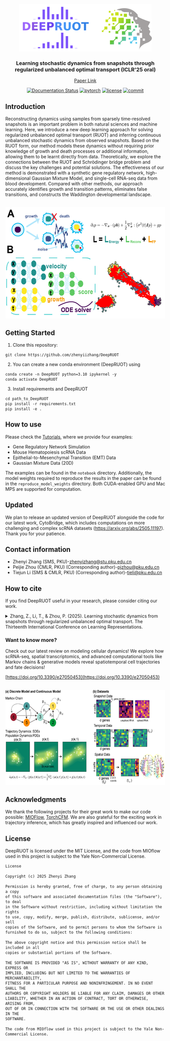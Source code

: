
<!-- PROJECT LOGO -->
<br />
<div align="center">
  <a href="https://github.com/zhenyiizhang/DeepRUOT/">
    <img src="figures/logo.png" alt="Logo" height="150">
  </a>


<h3 align="center">Learning stochastic dynamics from snapshots through regularized unbalanced optimal transport (ICLR'25 oral)</h3>

[Paper Link](https://openreview.net/forum?id=gQlxd3Mtru)

[![Documentation Status](https://readthedocs.org/projects/deepruot/badge/?version=latest)](https://deepruot.readthedocs.io/en/latest/?badge=latest)
[![pytorch](https://img.shields.io/badge/PyTorch_2.0+-ee4c2c?logo=pytorch&logoColor=white)](https://pytorch.org/get-started/locally/)
[![license](https://img.shields.io/badge/License-License-green.svg?labelColor=gray)](https://github.com/zhenyiizhang/DeepRUOT/blob/main/LICENSE)
[![commit](https://img.shields.io/github/last-commit/zhenyiizhang/DeepRUOT?color=blue)](https://github.com/zhenyiizhang/DeepRUOT/)

</div>

## Introduction
Reconstructing dynamics using samples from sparsely time-resolved snapshots is an important problem in both natural sciences and machine learning. Here, we introduce a new deep learning approach for solving regularized unbalanced optimal transport (RUOT) and inferring continuous unbalanced stochastic dynamics from observed snapshots. Based on the RUOT form, our method models these dynamics without requiring prior knowledge of growth and death processes or additional information, allowing them to be learnt directly from data. Theoretically, we explore the connections between the RUOT and Schrödinger bridge problem and discuss the key challenges and potential solutions. The effectiveness of our method is demonstrated with a synthetic gene regulatory network, high-dimensional Gaussian Mixture Model, and single-cell RNA-seq data from blood development. Compared with other methods, our approach accurately identifies growth and transition patterns, eliminates false transitions, and constructs the Waddington developmental landscape.

<br />
<div align="left">
  <a href="https://github.com/zhenyiizhang/DeepRUOT/">
    <img src="figures/overview.png" alt="Logo" height="350">
  </a>

</div>

## Getting Started

1. Clone this repository:

```vim
git clone https://github.com/zhenyiizhang/DeepRUOT
```

2. You can create a new conda environment (DeepRUOT) using

```vim
conda create -n DeepRUOT python=3.10 ipykernel -y
conda activate DeepRUOT
```

3. Install requirements and DeepRUOT
```vim
cd path_to_DeepRUOT
pip install -r requirements.txt
pip install -e .
```

## How to use

Please check the [Tutorials](https://deepruot.readthedocs.io/en/latest/index.html), where we provide four examples:
- Gene Regulatory Network Simulation
- Mouse Hematopoiesis scRNA Data
- Epithelial-to-Mesenchymal Transition (EMT) Data
- Gaussian Mixture Data (20D)

The examples can be found in the ```notebook``` directory. Additionally, the model weights required to reproduce the results in the paper can be found in the ```reproduce_model_weights``` directory. Both CUDA-enabled GPU and Mac MPS are supported for computation.

## Updated
We plan to release an updated version of DeepRUOT alongside the code for our latest work, CytoBridge, which includes computations on more challenging and complex scRNA datasets (https://arxiv.org/abs/2505.11197). Thank you for your patience.



## Contact information

- Zhenyi Zhang (SMS, PKU)-[zhenyizhang@stu.pku.edu.cn](mailto:zhenyizhang@stu.pku.edu.cn)
- Peijie Zhou (CMLR, PKU) (Corresponding author)-[pjzhou@pku.edu.cn](mailto:pjzhou@pku.edu.cn)
- Tiejun Li (SMS & CMLR, PKU) (Corresponding author)-[tieli@pku.edu.cn](mailto:tieli@pku.edu.cn)

## How to cite

If you find DeepRUOT useful in your research, please consider citing our work.

<details>
<summary>
Zhang, Z., Li, T., & Zhou, P. (2025). Learning stochastic dynamics from snapshots through regularized unbalanced optimal transport. The Thirteenth International Conference on Learning Representations.
</summary>

```bibtex
@inproceedings{
zhang2025learning,
title={Learning stochastic dynamics from snapshots through regularized unbalanced optimal transport},
author={Zhenyi Zhang and Tiejun Li and Peijie Zhou},
booktitle={The Thirteenth International Conference on Learning Representations},
year={2025},
url={https://openreview.net/forum?id=gQlxd3Mtru}
}
```
</details>

### Want to know more?

Check out our latest review on modeling cellular dynamics! We explore how scRNA-seq, spatial transcriptomics, and advanced computational tools like Markov chains & generative models reveal spatiotemporal cell trajectories and fate decisions!

[https://doi.org/10.3390/e27050453](https://doi.org/10.3390/e27050453)


<br />
<div align="center">
  <a href="https://github.com/zhenyiizhang/DeepRUOT/">
    <img src="figures/Review_dyn.png" alt="Logo" height="300">
  </a>

</div>

## Acknowledgments

We thank the following projects for their great work to make our code possible: [MIOFlow](https://github.com/KrishnaswamyLab/MIOFlow/tree/main), [TorchCFM](https://github.com/atong01/conditional-flow-matching). We are also grateful for the exciting work in trajectory inference, which has greatly inspired and influenced our work.

## License
DeepRUOT is licensed under the MIT License, and the code from MIOflow used in this project is subject to the Yale Non-Commercial License.

```
License

Copyright (c) 2025 Zhenyi Zhang

Permission is hereby granted, free of charge, to any person obtaining a copy
of this software and associated documentation files (the "Software"), to deal
in the Software without restriction, including without limitation the rights
to use, copy, modify, merge, publish, distribute, sublicense, and/or sell
copies of the Software, and to permit persons to whom the Software is
furnished to do so, subject to the following conditions:

The above copyright notice and this permission notice shall be included in all
copies or substantial portions of the Software.

THE SOFTWARE IS PROVIDED "AS IS", WITHOUT WARRANTY OF ANY KIND, EXPRESS OR
IMPLIED, INCLUDING BUT NOT LIMITED TO THE WARRANTIES OF MERCHANTABILITY,
FITNESS FOR A PARTICULAR PURPOSE AND NONINFRINGEMENT. IN NO EVENT SHALL THE
AUTHORS OR COPYRIGHT HOLDERS BE LIABLE FOR ANY CLAIM, DAMAGES OR OTHER
LIABILITY, WHETHER IN AN ACTION OF CONTRACT, TORT OR OTHERWISE, ARISING FROM,
OUT OF OR IN CONNECTION WITH THE SOFTWARE OR THE USE OR OTHER DEALINGS IN THE
SOFTWARE.

The code from MIOflow used in this project is subject to the Yale Non-Commercial License.

```